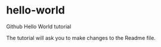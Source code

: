 # hello-world
Github Hello World tutorial

The tutorial will ask you to make changes to the Readme file.

